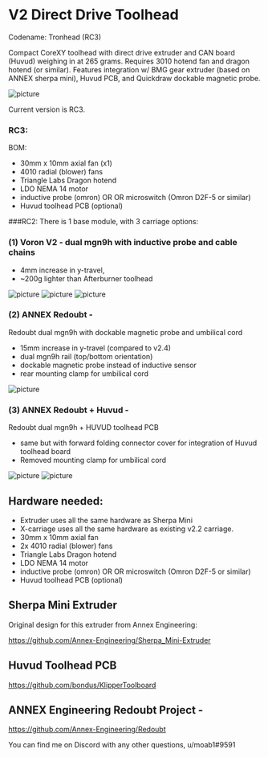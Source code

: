 # V2 Direct Drive Toolhead
Codename: Tronhead (RC3)

Compact CoreXY toolhead with direct drive extruder and CAN board (Huvud) weighing in at 265 grams. Requires 3010 hotend fan and dragon hotend (or similar). Features integration w/ BMG gear extruder (based on ANNEX sherpa mini), Huvud PCB, and Quickdraw dockable magnetic probe.

![picture](Images/Tronhead_RC3.PNG)

Current version is RC3.
### RC3:


BOM:
- 30mm x 10mm axial fan (x1)
- 4010 radial (blower) fans
- Triangle Labs Dragon hotend
- LDO NEMA 14 motor
- inductive probe (omron) OR OR microswitch (Omron D2F-5 or similar)
- Huvud toolhead PCB (optional)

###RC2:
There is 1 base module, with 3 carriage options:

### (1) Voron V2 - dual mgn9h with inductive probe and cable chains
- 4mm increase in y-travel, 
- ~200g lighter than Afterburner toolhead

![picture](Images/Tronhead_Voron.PNG)
![picture](Images/Tronhead_Voron_uncovered.PNG)
![picture](Images/size_compare_afterburner.PNG)


### (2) ANNEX Redoubt - 
Redoubt dual mgn9h with dockable magnetic probe and umbilical cord
- 15mm increase in y-travel (compared to v2.4)
- dual mgn9h rail (top/bottom orientation) 
- dockable magnetic probe instead of inductive sensor
- rear mounting clamp for umbilical cord

![picture](Images/Tronhead_Redoubt.PNG)

### (3) ANNEX Redoubt + Huvud - 
Redoubt dual mgn9h + HUVUD toolhead PCB
- same but with forward folding connector cover for integration of Huvud toolhead board
- Removed mounting clamp for umbilical cord

![picture](Images/Tronhead_Huvud.PNG)
![picture](Images/Tronhead_huvud_open.PNG)

## Hardware needed:
- Extruder uses all the same hardware as Sherpa Mini
- X-carriage uses all the same hardware as existing v2.2 carriage.
- 30mm x 10mm axial fan
- 2x 4010 radial (blower) fans
- Triangle Labs Dragon hotend
- LDO NEMA 14 motor
- inductive probe (omron) OR OR microswitch (Omron D2F-5 or similar)
- Huvud toolhead PCB (optional)

## Sherpa Mini Extruder
Original design for this extruder from Annex Engineering:

https://github.com/Annex-Engineering/Sherpa_Mini-Extruder

## Huvud Toolhead PCB
https://github.com/bondus/KlipperToolboard

## ANNEX Engineering Redoubt Project -
https://github.com/Annex-Engineering/Redoubt



You can find me on Discord with any other questions, u/moab1#9591
